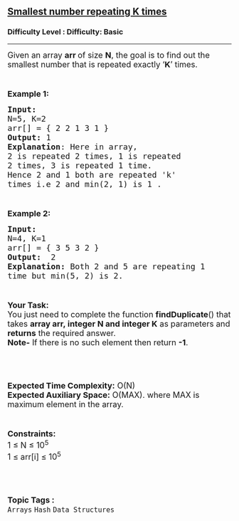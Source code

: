 <h2><a href="https://www.geeksforgeeks.org/problems/smallest-number-repeating-k-times3239/1?page=1&difficulty=Basic&status=unsolved&sortBy=submissions">Smallest number repeating K times</a></h2><h3>Difficulty Level : Difficulty: Basic</h3><hr><div class="problems_problem_content__Xm_eO"><p><span style="font-size:18px">Given an array <strong>arr&nbsp;</strong>of size <strong>N</strong>, the goal is to find out the smallest number that is repeated exactly ‘<strong>K</strong>’ times.</span></p>

<p>&nbsp;</p>

<p><span style="font-size:18px"><strong>Example 1:</strong></span></p>

<pre><span style="font-size:18px"><strong>Input:</strong>
N=5, K=2
arr[] = { 2 2 1 3 1 }
<strong>Output:</strong> 1
<strong>Explanation</strong>: Here in array,
2 is repeated 2 times, 1 is repeated
2 times, 3 is repeated 1 time.
Hence 2 and 1 both are repeated 'k' 
times i.e 2 and min(2, 1) is 1 .
</span></pre>

<p>&nbsp;</p>

<p><span style="font-size:18px"><strong>Example 2:</strong></span></p>

<pre><span style="font-size:18px"><strong>Input:
</strong>N=4, K=1 
arr[] = { 3 5 3 2 }
<strong>Output:</strong>  2 
<strong>Explanation: </strong>Both 2 and 5 are repeating 1
time but min(5, 2) is 2.</span></pre>

<p>&nbsp;</p>

<p><span style="font-size:18px"><strong>Your Task:</strong><br>
You just need to complete the function <strong>findDuplicate</strong>() that takes <strong>array arr,&nbsp;integer N and&nbsp;integer K</strong>&nbsp;as parameters and <strong>returns</strong> the required answer.<br>
<strong>Note-</strong> If there is no such element then return <strong>-1</strong>.</span></p>

<p>&nbsp;</p>

<p>&nbsp;</p>

<p><span style="font-size:18px"><strong>Expected Time Complexity:</strong> O(N)<br>
<strong>Expected Auxiliary Space:</strong> O(MAX). where MAX is maximum element in the array.</span></p>

<p>&nbsp;</p>

<p><span style="font-size:18px"><strong>Constraints:</strong><br>
1 ≤ N ≤ 10<sup>5</sup><br>
1 ≤ arr[i]&nbsp;≤ 10<sup>5</sup></span></p>

<p>&nbsp;</p>
</div><br><p><span style=font-size:18px><strong>Topic Tags : </strong><br><code>Arrays</code>&nbsp;<code>Hash</code>&nbsp;<code>Data Structures</code>&nbsp;